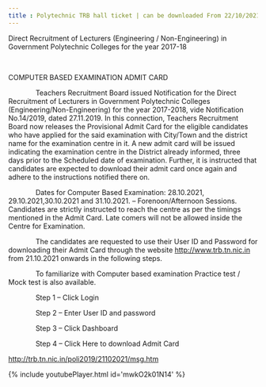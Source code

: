 ```yaml
---
title : Polytechnic TRB hall ticket | can be downloaded From 22/10/2021 onwards
---
```


Direct Recruitment of Lecturers (Engineering / Non-Engineering) in Government Polytechnic Colleges for the year 2017-18

          

COMPUTER BASED EXAMINATION ADMIT CARD

              Teachers Recruitment Board issued Notification for the Direct Recruitment of Lecturers in Government Polytechnic Colleges (Engineering/Non-Engineering) for the year 2017-2018, vide Notification No.14/2019, dated 27.11.2019. In this connection, Teachers Recruitment Board now releases the Provisional Admit Card for the eligible candidates who have applied for the said examination with City/Town and the district name for the examination centre in it. A new admit card will be issued indicating the examination centre in the District already informed, three days prior to the Scheduled date of examination. Further, it is instructed that candidates are expected to download their admit card once again and adhere to the instructions notified there on.

              Dates for Computer Based Examination: 28.10.2021, 29.10.2021,30.10.2021 and 31.10.2021. – Forenoon/Afternoon Sessions. Candidates are strictly instructed to reach the centre as per the timings mentioned in the Admit Card. Late comers will not be allowed inside the Centre for Examination.

              The candidates are requested to use their User ID and Password for downloading their Admit Card through the website http://www.trb.tn.nic.in from 21.10.2021 onwards in the following steps.

              To familiarize with Computer based examination Practice test / Mock test is also available.

              Step 1 – Click Login

              Step 2 – Enter User ID and password

              Step 3 – Click Dashboard

              Step 4 – Click Here to download Admit Card



http://trb.tn.nic.in/poli2019/21102021/msg.htm



{% include youtubePlayer.html id='mwkO2k01N14' %}
